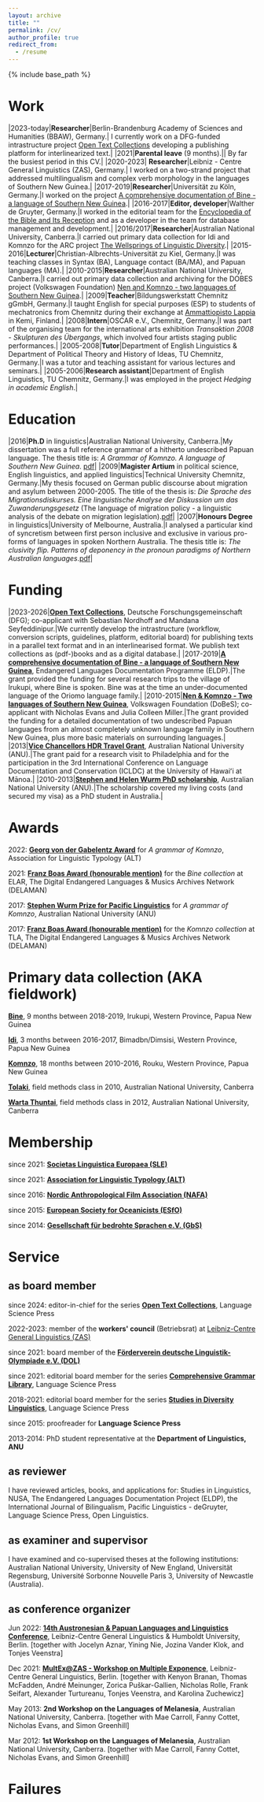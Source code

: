 ```yaml
---
layout: archive
title: ""
permalink: /cv/
author_profile: true
redirect_from:
  - /resume
---
```


{% include base_path %}

Work
======

|2023-today|**Researcher**|Berlin-Brandenburg Academy of Sciences and Humanities (BBAW), Germany.| I currently work on a DFG-funded intrastructure project [Open Text Collections](opentextcollections.github.io) developing a publishing platform for interlinearized text.|
|2021|**Parental leave** (9 months).|| By far the busiest period in this CV.|
|2020-2023| **Researcher**|Leibniz - Centre General Linguistics (ZAS), Germany.| I worked on a two-strand project that addressed multilingualism and complex verb morphology in the languages of Southern New Guinea.|
|2017-2019|**Researcher**|Universität zu Köln, Germany.|I worked on the project [A comprehensive documentation of Bine - a language of Southern New Guinea](https://www.elararchive.org/dk0471).|
|2016-2017|**Editor, developer**|Walther de Gruyter, Germany.|I worked in the editorial team for the [Encyclopedia of the Bible and Its Reception](https://www.degruyter.com/database/ebr/html) and as a developer in the team for database management and development.|
|2016/2017|**Researcher**|Australian National University, Canberra.|I carried out primary data collection for Idi and Komnzo for the ARC project [The Wellsprings of Linguistic Diversity](https://researchportalplus.anu.edu.au/en/projects/the-wellsprings-of-linguistics-diversity).|
|2015-2016|**Lecturer**|Christian-Albrechts-Universität zu Kiel, Germany.|I was teaching classes in Syntax (BA), Language contact (BA/MA), and Papuan languages (MA).|
|2010-2015|**Researcher**|Australian National University, Canberra.|I carried out primary data collection and archiving for the DOBES project (Volkswagen Foundation) [Nen and Komnzo - two languages of Southern New Guinea](https://dobes.mpi.nl/projects/morehead/).|
|2009|**Teacher**|Bildungswerkstatt Chemnitz gGmbH, Germany.|I taught English for special purposes (ESP) to students of mechatronics from Chemnitz during their exchange at [Ammattiopisto Lappia](https://www.lappia.fi/) in Kemi, Finland.|
|2008|**Intern**|OSCAR e.V., Chemnitz, Germany.|I was part of the organising team for the international arts exhibition *Transaktion 2008 - Skulpturen des Übergangs*, which involved four artists staging public performances.|
|2005-2008|**Tutor**|Department of English Linguistics & Department of Political Theory and History of Ideas, TU Chemnitz, Germany.|I was a tutor and teaching assistant for various lectures and seminars.|
|2005-2006|**Research assistant**|Department of English Linguistics, TU Chemnitz, Germany.|I was employed in the project *Hedging in academic English*.|

Education
======

|2016|**Ph.D** in linguistics|Australian National University, Canberra.|My dissertation was a full reference grammar of a hitherto undescribed Papuan language. The thesis title is: *A Grammar of Komnzo. A language of Southern New Guinea*. [pdf](https://doi.org/10.25911/5d778a5c79763)|
|2009|**Magister Artium** in political science, English linguistics, and applied linguistics|Technical University Chemnitz, Germany.|My thesis focused on German public discourse about migration and asylum between 2000-2005. The title of the thesis is: *Die Sprache des Migrationsdiskurses. Eine linguistische Analyse der Diskussion um das Zuwanderungsgesetz* (The language of migration policy - a linguistic analysis of the debate on migration legislation).[pdf](/files/döhler2009.pdf)|
|2007|**Honours Degree** in linguistics|University of Melbourne, Australia.|I analysed a particular kind of syncretism between first person inclusive and exclusive in various pro-forms of languages in spoken Northern Australia. The thesis title is: *The clusivity flip. Patterns of deponency in the pronoun paradigms of Northern Australian languages*.[pdf](/files/döhler2006.pdf)|
	
Funding
====

|2023-2026|**[Open Text Collections](https://www.bbaw.de/forschung/open-text-collections)**, Deutsche Forschungsgemeinschaft (DFG); co-applicant with Sebastian Nordhoff and Mandana Seyfeddinipur.|We currently develop the intrastructure (workflow, conversion scripts, guidelines, platform, editorial board) for publishing texts in a parallel text format and in an interlinearised format. We publish text collections as (pdf-)books and as a digital database.|
|2017-2019|**[A comprehensive documentation of Bine - a language of Southern New Guinea](https://www.elararchive.org/dk0471)**, Endangered Languages Documentation Programme (ELDP).|The grant provided the funding for several research trips to the village of Irukupi, where Bine is spoken. Bine was at the time an under-documented language of the Oriomo language family.|
|2010-2015|**[Nen & Komnzo - Two languages of Southern New Guinea](https://portal.volkswagenstiftung.de/search/projectPDF.do?projectId=8476)**, Volkswagen Foundation (DoBeS); co-applicant with Nicholas Evans and Julia Colleen Miller.|The grant provided the funding for a detailed documentation of two undescribed Papuan languages from an almost completely unknown language family in Southern New Guinea, plus more basic materials on surrounding languages.|
|2013|**[Vice Chancellors HDR Travel Grant](https://study.anu.edu.au/scholarships/find-scholarship/vice-chancellors-hdr-travel-grants)**, Australian National University (ANU).|The grant paid for a research visit to Philadelphia and for the participation in the 3rd International Conference on Language Documentation and Conservation (ICLDC) at the University of Hawaiʻi at Mānoa.|
|2010-2013|**[Stephen and Helen Wurm PhD scholarship](https://study.anu.edu.au/scholarships/find-scholarship/stephen-helen-wurm-phd-scholarship-asia-pacific-linguistics)**, Australian National University (ANU).|The scholarship covered my living costs (and secured my visa) as a PhD student in Australia.|

Awards
====

2022: **[Georg von der Gabelentz Award](https://linguistic-typology.org/georg-von-der-gabelentz-award)** for *A grammar of Komnzo*, Association for Linguistic Typology (ALT)

2021: **[Franz Boas Award (honourable mention)](https://www.delaman.org/news/sonja-riesberg-receives-first-delaman-franz-boas-award/)** for the *Bine collection* at ELAR, The Digital Endangered Languages & Musics Archives Network (DELAMAN)

2017: **[Stephen Wurm Prize for Pacific Linguistics](https://www.anu.edu.au/students/program-administration/prizes/stephen-wurm-graduate-prize-for-pacific-linguistic-studies)** for *A grammar of Komnzo*, Australian National University (ANU)

2017: **[Franz Boas Award (honourable mention)](https://www.delaman.org/news/2021-delaman-award-goes-to-karolina-grzech/)** for the *Komnzo collection* at TLA, The Digital Endangered Languages & Musics Archives Network (DELAMAN)

Primary data collection (AKA fieldwork)
====

[**Bine**](https://glottolog.org/resource/languoid/id/bine1240), 9 months between 2018-2019, Irukupi, Western Province, Papua New Guinea

[**Idi**](https://glottolog.org/resource/languoid/id/idii1243), 3 months between 2016-2017, Bimadbn/Dimsisi, Western Province, Papua New Guinea

[**Komnzo**](https://glottolog.org/resource/languoid/id/wara1294), 18 months between 2010-2016, Rouku, Western Province, Papua New Guinea

[**Tolaki**](https://glottolog.org/resource/languoid/id/tola1247), field methods class in 2010, Australian National University, Canberra

[**Warta Thuntai**](https://glottolog.org/resource/languoid/id/gunt1241), field methods class in 2012, Australian National University, Canberra

Membership
====

since 2021: [**Societas Linguistica Europaea (SLE)**](https://societaslinguistica.eu/)

since 2021: [**Association for Linguistic Typology (ALT)**](https://linguistic-typology.org/)

since 2016: [**Nordic Anthropological Film Association (NAFA)**](https://nafafilm.org/?q=news)

since 2015: [**European Society for Oceanicists (ESfO)**](http://esfo-org.eu/)

since 2014: [**Gesellschaft für bedrohte Sprachen e.V. (GbS)**](https://gbs.uni-koeln.de/)

Service
====

as board member
----

since 2024: editor-in-chief for the series [**Open Text Collections**](https://langsci-press.org/catalog/series/otc), Language Science Press

2022-2023: member of the **workers' council** (Betriebsrat) at [Leibniz-Centre General Linguistics (ZAS)](https://www.leibniz-zas.de/en/)

since 2021: board member of the [**Förderverein deutsche Linguistik-Olympiade e.V. (DOL)**](https://linguistikolympiade.de/)

since 2021: editorial board member for the series [**Comprehensive Grammar Library**](https://langsci-press.org/catalog/series/cogl), Language Science Press

2018-2021: editorial board member for the series [**Studies in Diversity Linguistics**](https://langsci-press.org/catalog/series/sidl), Language Science Press

since 2015: proofreader for **Language Science Press**

2013-2014: PhD student representative at the **Department of Linguistics, ANU** 

as reviewer
----

I have reviewed articles, books, and applications for: Studies in Linguistics, NUSA, The Endangered Languages Documentation Project (ELDP), the International Journal of Bilingualism, Pacific Linguistics - deGruyter, Language Science Press, Open Linguistics.

as examiner and supervisor
----

I have examined and co-supervised theses at the following institutions: Australian National University, University of New England, Universität Regensburg, Université Sorbonne Nouvelle Paris 3, University of Newcastle (Australia).

as conference organizer
----

Jun 2022: **[14th Austronesian & Papuan Languages and Linguistics Conference](https://sites.google.com/view/apll14-conference/)**, Leibniz-Centre General Linguistics & Humboldt University, Berlin. [together with Jocelyn Aznar, Yining Nie, Jozina Vander Klok, and Tonjes Veenstra]

Dec 2021: **[MultEx@ZAS - Workshop on Multiple Exponence](https://sites.google.com/view/multexzas/home)**, Leibniz-Centre General Linguistics, Berlin. [together with Kenyon Branan, Thomas McFadden, André Meinunger, Zorica Puškar-Gallien, Nicholas Rolle, Frank Seifart, Alexander Turtureanu, Tonjes Veenstra, and Karolina Zuchewicz]

May 2013: **2nd Workshop on the Languages of Melanesia**, Australian National University, Canberra. [together with Mae Carroll, Fanny Cottet, Nicholas Evans, and Simon Greenhill]

Mar 2012: **1st Workshop on the Languages of Melanesia**, Australian National University, Canberra. [together with Mae Carroll, Fanny Cottet, Nicholas Evans, and Simon Greenhill]

Failures
====

